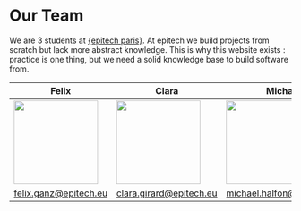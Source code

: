 # Our Team

We are 3 students at [{epitech paris}](http://www.epitech.eu).
At epitech we build projects from scratch but lack more abstract
knowledge. This is why this website exists : practice is one thing,
but we need a solid knowledge base to build software from.


|Felix|Clara|Michael|
|---|---|---|
|<img src="http://ageoflazies.herokuapp.com/images/felix.jpg" width=150>|<img src="http://ageoflazies.herokuapp.com/images/clara.jpg" width=150>|<img src="http://ageoflazies.herokuapp.com/images/michael.png" width=150>|
|felix.ganz@epitech.eu|clara.girard@epitech.eu|michael.halfon@epitech.eu|
